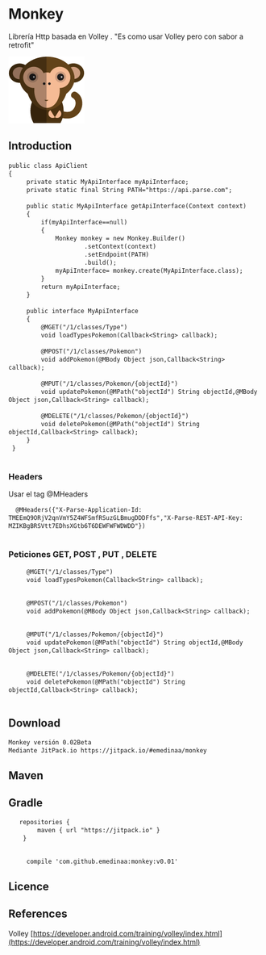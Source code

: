 # Monkey
Librería Http basada en Volley . "Es como usar Volley pero con sabor a retrofit"

![Image of Monkey](monkey.png)

## Introduction

```
public class ApiClient 
{
     private static MyApiInterface myApiInterface;
     private static final String PATH="https://api.parse.com";
     
     public static MyApiInterface getApiInterface(Context context)
     {
         if(myApiInterface==null)
         {
             Monkey monkey = new Monkey.Builder()
                     .setContext(context)
                     .setEndpoint(PATH)
                     .build();
             myApiInterface= monkey.create(MyApiInterface.class);
         }
         return myApiInterface;
     }
     
     public interface MyApiInterface
     {
         @MGET("/1/classes/Type")
         void loadTypesPokemon(Callback<String> callback);
                 
         @MPOST("/1/classes/Pokemon")
         void addPokemon(@MBody Object json,Callback<String> callback);
         
         @MPUT("/1/classes/Pokemon/{objectId}")
         void updatePokemon(@MPath("objectId") String objectId,@MBody Object json,Callback<String> callback);
                 
         @MDELETE("/1/classes/Pokemon/{objectId}")
         void deletePokemon(@MPath("objectId") String objectId,Callback<String> callback);
     }
 }
 
```


### Headers 

Usar el tag @MHeaders
```
  @MHeaders({"X-Parse-Application-Id: TMEEmQ9ORjV2qnVmY5Z4WFSmfRSuzGLBmugDDDFfs","X-Parse-REST-API-Key: MZIKBgBRSVtt7EDhsXGtb6T6DEWFWFWDWDD"})
   
```

### Peticiones GET, POST , PUT , DELETE
```
     @MGET("/1/classes/Type")
     void loadTypesPokemon(Callback<String> callback);
   
```

```
     @MPOST("/1/classes/Pokemon")
     void addPokemon(@MBody Object json,Callback<String> callback);
   
```

```
     @MPUT("/1/classes/Pokemon/{objectId}")
     void updatePokemon(@MPath("objectId") String objectId,@MBody Object json,Callback<String> callback);
   
```

```
     @MDELETE("/1/classes/Pokemon/{objectId}")
     void deletePokemon(@MPath("objectId") String objectId,Callback<String> callback);
   
```

## Download

    Monkey versión 0.02Beta
    Mediante JitPack.io https://jitpack.io/#emedinaa/monkey
    
## Maven

## Gradle
```
   repositories {
        maven { url "https://jitpack.io" }
    }
   
```
```
     compile 'com.github.emedinaa:monkey:v0.01'
```

## Licence

## References

Volley [https://developer.android.com/training/volley/index.html](https://developer.android.com/training/volley/index.html)
